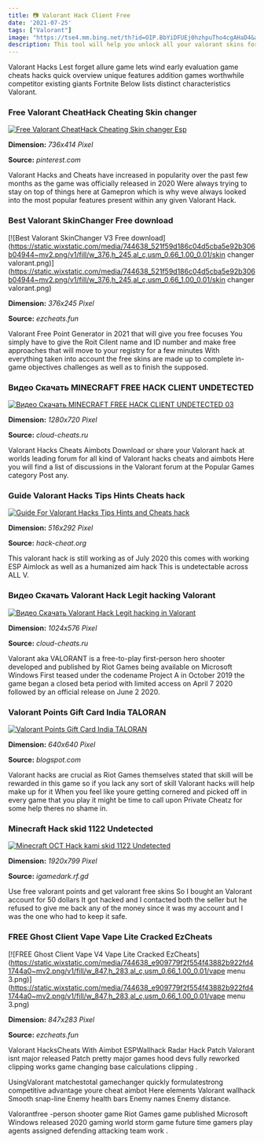 ```yaml
---
title: 📷 Valorant Hack Client Free
date: '2021-07-25'
tags: ["Valorant"]
image: "https://tse4.mm.bing.net/th?id=OIP.BbYiDFUEj0hzhpuTho4cgAHaD4&amp;pid=15.1"
description: This tool will help you unlock all your valorant skins for free but this hack is client side only so other people cannot see your weapon skins This only chan
---
```




Valorant Hacks Lest forget allure game lets wind early evaluation game cheats hacks quick overview unique features addition games worthwhile competitor existing giants Fortnite Below lists distinct characteristics Valorant.



### Free Valorant CheatHack Cheating Skin changer 

[![Free Valorant CheatHack  Cheating Skin changer Esp](https://i.pinimg.com/736x/e3/9e/c4/e39ec41d8b0825f62d3a3f02e0c14816.jpg)](https://i.pinimg.com/736x/e3/9e/c4/e39ec41d8b0825f62d3a3f02e0c14816.jpg)


**Dimension:** _736x414 Pixel_ 

**Source:** _pinterest.com_ 


Valorant Hacks and Cheats have increased in popularity over the past few months as the game was officially released in 2020 Were always trying to stay on top of things here at Gamepron which is why weve always looked into the most popular features present within any given Valorant Hack.


### Best Valorant SkinChanger Free download

[![Best Valorant SkinChanger V3  Free download](https://static.wixstatic.com/media/744638_521f59d186c04d5cba5e92b306b04944~mv2.png/v1/fill/w_376,h_245,al_c,usm_0.66_1.00_0.01/skin changer valorant.png)](https://static.wixstatic.com/media/744638_521f59d186c04d5cba5e92b306b04944~mv2.png/v1/fill/w_376,h_245,al_c,usm_0.66_1.00_0.01/skin changer valorant.png)


**Dimension:** _376x245 Pixel_ 

**Source:** _ezcheats.fun_ 


Valorant Free Point Generator in 2021 that will give you free focuses You simply have to give the Roit Cilent name and ID number and make free approaches that will move to your registry for a few minutes With everything taken into account the free skins are made up to complete in-game objectives challenges as well as to finish the supposed.


### Видео Скачать MINECRAFT FREE HACK CLIENT UNDETECTED 

[![Видео  Скачать MINECRAFT FREE HACK CLIENT  UNDETECTED 03 ](https://cloud-cheats.ru/wp-content/uploads/2021/04/1617962129_maxresdefault.jpg)](https://cloud-cheats.ru/wp-content/uploads/2021/04/1617962129_maxresdefault.jpg)


**Dimension:** _1280x720 Pixel_ 

**Source:** _cloud-cheats.ru_ 


Valorant Hacks Cheats Aimbots Download or share your Valorant hack at worlds leading forum for all kind of Valorant hacks cheats and aimbots Here you will find a list of discussions in the Valorant forum at the Popular Games category Post any.


### Guide Valorant Hacks Tips Hints Cheats hack 

[![Guide For Valorant Hacks Tips Hints and Cheats  hack ](https://hack-cheat.org/images/guide-for-valorant-1-hack-cheats.jpg)](https://hack-cheat.org/images/guide-for-valorant-1-hack-cheats.jpg)


**Dimension:** _516x292 Pixel_ 

**Source:** _hack-cheat.org_ 


This valorant hack is still working as of July 2020 this comes with working ESP Aimlock as well as a humanized aim hack This is undetectable across ALL V.


### Видео Скачать Valorant Hack Legit hacking Valorant 

[![Видео  Скачать Valorant Hack  Legit hacking in Valorant ](https://cloud-cheats.ru/wp-content/uploads/2021/05/1620322480_maxresdefault-1024x576.jpg)](https://cloud-cheats.ru/wp-content/uploads/2021/05/1620322480_maxresdefault-1024x576.jpg)


**Dimension:** _1024x576 Pixel_ 

**Source:** _cloud-cheats.ru_ 


Valorant aka VALORANT is a free-to-play first-person hero shooter developed and published by Riot Games being available on Microsoft Windows First teased under the codename Project A in October 2019 the game began a closed beta period with limited access on April 7 2020 followed by an official release on June 2 2020.


### Valorant Points Gift Card India TALORAN

[![Valorant Points Gift Card India  TALORAN](https://i.pinimg.com/originals/ff/1f/10/ff1f101ee16d766db7694f0182eff382.png)](https://i.pinimg.com/originals/ff/1f/10/ff1f101ee16d766db7694f0182eff382.png)


**Dimension:** _640x640 Pixel_ 

**Source:** _blogspot.com_ 


Valorant hacks are crucial as Riot Games themselves stated that skill will be rewarded in this game so if you lack any sort of skill Valorant hacks will help make up for it When you feel like youre getting cornered and picked off in every game that you play it might be time to call upon Private Cheatz for some help theres no shame in.


### Minecraft Hack skid 1122 Undetected 

[![Minecraft  OCT Hack kami skid 1122  Undetected ](http://igamedark.rf.gd/wp-content/uploads/2020/06/1592120431_minecraft_hack_free_download.png)](http://igamedark.rf.gd/wp-content/uploads/2020/06/1592120431_minecraft_hack_free_download.png)


**Dimension:** _1920x799 Pixel_ 

**Source:** _igamedark.rf.gd_ 


Use free valorant points and get valorant free skins So I bought an Valorant account for 50 dollars It got hacked and I contacted both the seller but he refused to give me back any of the money since it was my account and I was the one who had to keep it safe.


### FREE Ghost Client Vape Vape Lite Cracked EzCheats

[![FREE Ghost Client Vape V4  Vape Lite Cracked  EzCheats](https://static.wixstatic.com/media/744638_e909779f2f554f43882b922fd41744a0~mv2.png/v1/fill/w_847,h_283,al_c,usm_0.66_1.00_0.01/vape menu 3.png)](https://static.wixstatic.com/media/744638_e909779f2f554f43882b922fd41744a0~mv2.png/v1/fill/w_847,h_283,al_c,usm_0.66_1.00_0.01/vape menu 3.png)


**Dimension:** _847x283 Pixel_ 

**Source:** _ezcheats.fun_ 



Valorant HacksCheats With Aimbot ESPWallhack Radar Hack Patch Valorant isnt major released Patch pretty major games hood devs fully reworked clipping works game changing base calculations clipping .


UsingValorant matchestotal gamechanger quickly formulatestrong competitive advantage youre cheat aimbot Here elements Valorant wallhack Smooth snap-line Enemy health bars Enemy names Enemy distance.


Valorantfree -person shooter game Riot Games game published Microsoft Windows released 2020 gaming world storm game future time gamers play agents assigned defending attacking team work .




